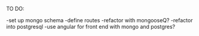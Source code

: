 TO DO:

-set up mongo schema
-define routes
-refactor with mongooseQ?
-refactor into postgresql
-use angular for front end with mongo and postgres?
